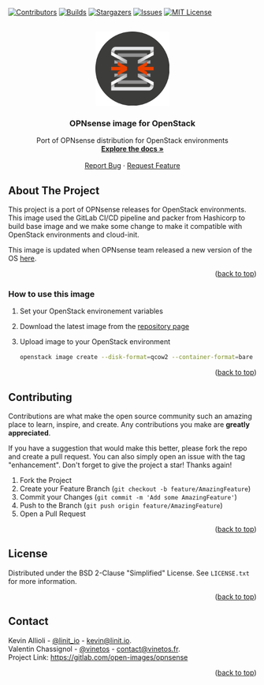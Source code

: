 <div id="top"></div>

<!-- PROJECT SHIELDS -->
[![Contributors][contributors-shield]][contributors-url]
[![Builds][builds-shield]][builds-url]
[![Stargazers][stars-shield]][stars-url]
[![Issues][issues-shield]][issues-url]
[![MIT License][license-shield]][license-url]


<!-- PROJECT LOGO -->
<br />
<div align="center">
  <a href="[https://gitlab.com/open-images/opnsense](https://gitlab.com/open-images/opnsense)">
    <img src="images/logo.png" alt="Logo" width="150">
  </a>

<h3 align="center">OPNsense image for OpenStack</h3>

  <p align="center">
    Port of OPNsense distribution for OpenStack environments
    <br />
    <a href="[def]"><strong>Explore the docs »</strong></a>
    <br />
    <br />
    <a href="https://gitlab.com/open-images/opnsense/issues">Report Bug</a>
    ·
    <a href="https://gitlab.com/open-images/opnsense/issues">Request Feature</a>
  </p>
</div>

<!-- ABOUT THE PROJECT -->
## About The Project

This project is a port of OPNsense releases for OpenStack environments.  
This image used the GitLab CI/CD pipeline and packer from Hashicorp to build base image and we make some change to make it compatible with OpenStack environments and cloud-init.  

This image is updated when OPNsense team released a new version of the OS [here](https://docs.opnsense.org/releases.html "OPNsense Release Inventory").


<p align="right">(<a href="#top">back to top</a>)</p>

### How to use this image

1. Set your OpenStack environement variables
2. Download the latest image from the [repository page](https://s3.openimages.cloud/opnsense-image/index.html "Images Repository")
3. Upload image to your OpenStack environment

   ```bash
   openstack image create --disk-format=qcow2 --container-format=bare --min-disk 8 --file opnsense-<VERSION>.qcow2  'OPNsense <VERSION>'
   ```

<p align="right">(<a href="#top">back to top</a>)</p>

<!-- CONTRIBUTING -->
## Contributing

Contributions are what make the open source community such an amazing place to learn, inspire, and create. Any contributions you make are **greatly appreciated**.

If you have a suggestion that would make this better, please fork the repo and create a pull request. You can also simply open an issue with the tag "enhancement".
Don't forget to give the project a star! Thanks again!

1. Fork the Project
2. Create your Feature Branch (`git checkout -b feature/AmazingFeature`)
3. Commit your Changes (`git commit -m 'Add some AmazingFeature'`)
4. Push to the Branch (`git push origin feature/AmazingFeature`)
5. Open a Pull Request

<p align="right">(<a href="#top">back to top</a>)</p>



<!-- LICENSE -->
## License

Distributed under the BSD 2-Clause "Simplified" License. See `LICENSE.txt` for more information.

<p align="right">(<a href="#top">back to top</a>)</p>



<!-- CONTACT -->
## Contact

Kevin Allioli - [@linit_io](https://twitter.com/linit_io) - kevin@linit.io.  
Valentin Chassignol - [@vinetos](https://twitter.com/vinetos) - contact@vinetos.fr.  
Project Link: https://gitlab.com/open-images/opnsense

<p align="right">(<a href="#top">back to top</a>)</p>


<!-- MARKDOWN LINKS & IMAGES -->
<!-- https://www.markdownguide.org/basic-syntax/#reference-style-links -->
[contributors-shield]: https://img.shields.io/gitlab/contributors/open-images/opnsense.svg?style=flat-square
[contributors-url]: https://gitlab.com/linitio/openstack-alpine-image/graphs/contributors
[builds-shield]: https://img.shields.io/gitlab/pipeline-status/open-images/opnsense.svg?style=flat-square
[builds-url]: https://gitlab.com/open-images/opnsense/-/pipelines
[stars-shield]: https://img.shields.io/gitlab/stars/open-images/opnsense.svg?style=flat-square
[stars-url]: https://gitlab.com/open-images/opnsense/-/starrers
[issues-shield]: https://img.shields.io/gitlab/issues/open/open-images/opnsense.svg?style=flat-square
[issues-url]: https://gitlab.com/open-images/opnsense/-/issues
[license-shield]: https://img.shields.io/gitlab/license/open-images/opnsense.svg?style=flat-square
[license-url]: https://gitlab.com/open-images/opnsense/-/blob/main/LICENCE.txt